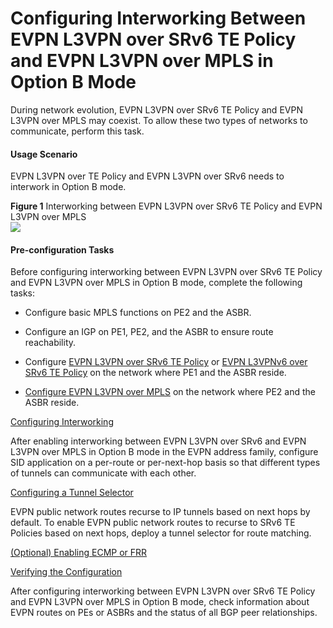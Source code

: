 Configuring Interworking Between EVPN L3VPN over SRv6 TE Policy and EVPN L3VPN over MPLS in Option B Mode
=========================================================================================================

During network evolution, EVPN L3VPN over SRv6 TE Policy and EVPN L3VPN over MPLS may coexist. To allow these two types of networks to communicate, perform this task.

#### Usage Scenario

EVPN L3VPN over TE Policy and EVPN L3VPN over SRv6 needs to interwork in Option B mode.

**Figure 1** Interworking between EVPN L3VPN over SRv6 TE Policy and EVPN L3VPN over MPLS  
![](figure/en-us_image_0000001226473076.png)

#### Pre-configuration Tasks

Before configuring interworking between EVPN L3VPN over SRv6 TE Policy and EVPN L3VPN over MPLS in Option B mode, complete the following tasks:

* Configure basic MPLS functions on PE2 and the ASBR.
* Configure an IGP on PE1, PE2, and the ASBR to ensure route reachability.

* Configure [EVPN L3VPN over SRv6 TE Policy](dc_vrp_cfg_evpn-l3vpn_over_srv6-te_policy_copy.html) or [EVPN L3VPNv6 over SRv6 TE Policy](dc_vrp_cfg_evpn-l3vpnv6_over_srv6-te_policy_copy.html) on the network where PE1 and the ASBR reside.
* [Configure EVPN L3VPN over MPLS](dc_vrp_evpn_cfg_0038.html) on the network where PE2 and the ASBR reside.


[Configuring Interworking](../../../../software/nev8r10_vrpv8r16/user/vrp/dc_vrp_evpn_cfg_0212.html)

After enabling interworking between EVPN L3VPN over SRv6 and EVPN L3VPN over MPLS in Option B mode in the EVPN address family, configure SID application on a per-route or per-next-hop basis so that different types of tunnels can communicate with each other.

[Configuring a Tunnel Selector](../../../../software/nev8r10_vrpv8r16/user/vrp/dc_vrp_evpn_cfg_0213.html)

EVPN public network routes recurse to IP tunnels based on next hops by default. To enable EVPN public network routes to recurse to SRv6 TE Policies based on next hops, deploy a tunnel selector for route matching.

[(Optional) Enabling ECMP or FRR](../../../../software/nev8r10_vrpv8r16/user/vrp/dc_vrp_evpn_cfg_0214.html)



[Verifying the Configuration](../../../../software/nev8r10_vrpv8r16/user/vrp/dc_vrp_evpn_cfg_0215.html)

After configuring interworking between EVPN L3VPN over SRv6 TE Policy and EVPN L3VPN over MPLS in Option B mode, check information about EVPN routes on PEs or ASBRs and the status of all BGP peer relationships.